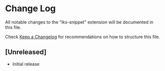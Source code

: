 # Change Log

All notable changes to the "lks-snippet" extension will be documented in this file.

Check [Keep a Changelog](http://keepachangelog.com/) for recommendations on how to structure this file.

## [Unreleased]

- Initial release
